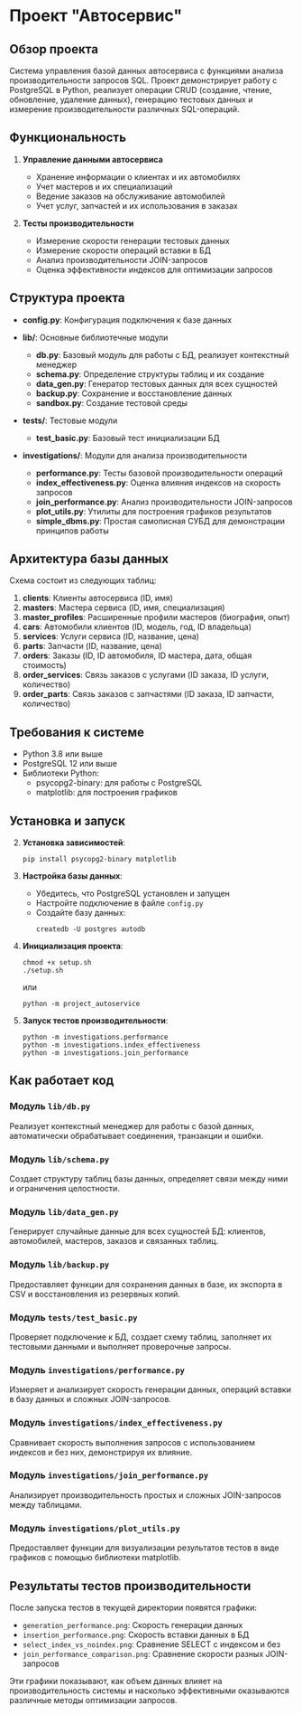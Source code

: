 # Проект "Автосервис"

## Обзор проекта

Система управления базой данных автосервиса с функциями анализа производительности запросов SQL. Проект демонстрирует работу с PostgreSQL в Python, реализует операции CRUD (создание, чтение, обновление, удаление данных), генерацию тестовых данных и измерение производительности различных SQL-операций.

## Функциональность

1. **Управление данными автосервиса**
   - Хранение информации о клиентах и их автомобилях
   - Учет мастеров и их специализаций
   - Ведение заказов на обслуживание автомобилей
   - Учет услуг, запчастей и их использования в заказах

2. **Тесты производительности**
   - Измерение скорости генерации тестовых данных
   - Измерение скорости операций вставки в БД
   - Анализ производительности JOIN-запросов
   - Оценка эффективности индексов для оптимизации запросов

## Структура проекта

- **config.py**: Конфигурация подключения к базе данных

- **lib/**: Основные библиотечные модули
  - **db.py**: Базовый модуль для работы с БД, реализует контекстный менеджер
  - **schema.py**: Определение структуры таблиц и их создание
  - **data_gen.py**: Генератор тестовых данных для всех сущностей
  - **backup.py**: Сохранение и восстановление данных
  - **sandbox.py**: Создание тестовой среды

- **tests/**: Тестовые модули
  - **test_basic.py**: Базовый тест инициализации БД

- **investigations/**: Модули для анализа производительности
  - **performance.py**: Тесты базовой производительности операций
  - **index_effectiveness.py**: Оценка влияния индексов на скорость запросов
  - **join_performance.py**: Анализ производительности JOIN-запросов
  - **plot_utils.py**: Утилиты для построения графиков результатов
  - **simple_dbms.py**: Простая самописная СУБД для демонстрации принципов работы

## Архитектура базы данных

Схема состоит из следующих таблиц:

1. **clients**: Клиенты автосервиса (ID, имя)
2. **masters**: Мастера сервиса (ID, имя, специализация)
3. **master_profiles**: Расширенные профили мастеров (биография, опыт)
4. **cars**: Автомобили клиентов (ID, модель, год, ID владельца)
5. **services**: Услуги сервиса (ID, название, цена)
6. **parts**: Запчасти (ID, название, цена)
7. **orders**: Заказы (ID, ID автомобиля, ID мастера, дата, общая стоимость)
8. **order_services**: Связь заказов с услугами (ID заказа, ID услуги, количество)
9. **order_parts**: Связь заказов с запчастями (ID заказа, ID запчасти, количество)

## Требования к системе

- Python 3.8 или выше
- PostgreSQL 12 или выше
- Библиотеки Python:
  - psycopg2-binary: для работы с PostgreSQL
  - matplotlib: для построения графиков

## Установка и запуск

2. **Установка зависимостей**:
   ```
   pip install psycopg2-binary matplotlib
   ```

3. **Настройка базы данных**:
   - Убедитесь, что PostgreSQL установлен и запущен
   - Настройте подключение в файле `config.py`
   - Создайте базу данных:
     ```
     createdb -U postgres autodb
     ```

4. **Инициализация проекта**:
   ```
   chmod +x setup.sh
   ./setup.sh
   ```
   или
   ```
   python -m project_autoservice
   ```

5. **Запуск тестов производительности**:
   ```
   python -m investigations.performance
   python -m investigations.index_effectiveness
   python -m investigations.join_performance
   ```

## Как работает код

### Модуль `lib/db.py`
Реализует контекстный менеджер для работы с базой данных, автоматически обрабатывает соединения, транзакции и ошибки.

### Модуль `lib/schema.py`
Создает структуру таблиц базы данных, определяет связи между ними и ограничения целостности.

### Модуль `lib/data_gen.py`
Генерирует случайные данные для всех сущностей БД: клиентов, автомобилей, мастеров, заказов и связанных таблиц.

### Модуль `lib/backup.py`
Предоставляет функции для сохранения данных в базе, их экспорта в CSV и восстановления из резервных копий.

### Модуль `tests/test_basic.py`
Проверяет подключение к БД, создает схему таблиц, заполняет их тестовыми данными и выполняет проверочные запросы.

### Модуль `investigations/performance.py`
Измеряет и анализирует скорость генерации данных, операций вставки в базу данных и сложных JOIN-запросов.

### Модуль `investigations/index_effectiveness.py`
Сравнивает скорость выполнения запросов с использованием индексов и без них, демонстрируя их влияние.

### Модуль `investigations/join_performance.py`
Анализирует производительность простых и сложных JOIN-запросов между таблицами.

### Модуль `investigations/plot_utils.py`
Предоставляет функции для визуализации результатов тестов в виде графиков с помощью библиотеки matplotlib.

## Результаты тестов производительности

После запуска тестов в текущей директории появятся графики:
- `generation_performance.png`: Скорость генерации данных
- `insertion_performance.png`: Скорость вставки данных в БД
- `select_index_vs_noindex.png`: Сравнение SELECT с индексом и без
- `join_performance_comparison.png`: Сравнение скорости разных JOIN-запросов

Эти графики показывают, как объем данных влияет на производительность системы и насколько эффективными оказываются различные методы оптимизации запросов.
